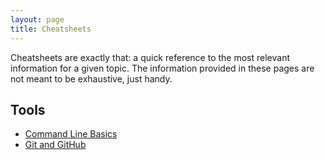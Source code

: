 ```yaml
---
layout: page
title: Cheatsheets
---
```

Cheatsheets are exactly that: a quick reference to the most relevant information for a given topic. The information provided in these pages are not meant to be exhaustive, just handy.

## Tools
- [Command Line Basics](command-line)
- [Git and GitHub](git-github)
